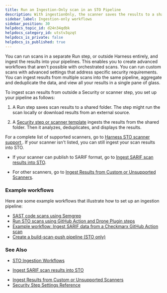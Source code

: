 ```yaml
---
title: Run an Ingestion-Only scan in an STO Pipeline
description: With ingestionOnly, the scanner saves the results to a shared folder. The pipeline then ingests this data and analyzes, deduplicates, and displays the results.
sidebar_label: Ingestion-only workflows
sidebar_position: 30
helpdocs_topic_id: d24n34qdbk
helpdocs_category_id: utstv3qzqt
helpdocs_is_private: false
helpdocs_is_published: true
---
```


You can run scans in a separate Run step, or outside Harness entirely, and ingest the results into your pipelines. This enables you to create advanced workflows that aren't possible with orchestrated scans. You can run custom scans with advanced settings that address specific security requirements. You can ingest results from multiple scans into the same pipeline, aggregate and deduplicate the data, and view all your results in a single pane of glass.

 To ingest scan results from outside a Security or scanner step, you set up your pipeline as follows:

1. A Run step saves scan results to a shared folder. The step might run the scan locally or download results from an external source.

2. A [Security step or scanner template](/docs/security-testing-orchestration/sto-techref-category/security-step-settings-reference#security-steps-and-scanner-templates-in-sto) ingests the results from the shared folder. Then it analyzes, deduplicates, and displays the results.

For a complete list of supported scanners, go to [Harness STO scanner support
](/docs/security-testing-orchestration/sto-techref-category/security-step-settings-reference#harness-sto-scanner-support). If your scanner isn't listed, you can still ingest your scan results into STO. 

- If your scanner can publish to SARIF format, go to [Ingest SARIF scan results into STO](/docs/security-testing-orchestration/use-sto/orchestrate-and-ingest/ingest-sarif-data). 

- For other scanners, go to [Ingest Results from Custom or Unsupported Scanners](/docs/security-testing-orchestration/use-sto/orchestrate-and-ingest/ingesting-issues-from-other-scanners.md). 


### Example workflows 

Here are some example workflows that illustrate how to set up an ingestion pipeline:

- [SAST code scans using Semgrep](/tutorials/security-tests/sast-scan-semgrep)
- [Run STO scans using GitHub Action and Drone Plugin steps](/docs/security-testing-orchestration/use-sto/orchestrate-and-ingest/run-scans-using-github-actions)
- [Example workflow: Ingest SARIF data from a Checkmarx GitHub Action scan](/docs/security-testing-orchestration/sto-techref-category/checkmarx-scanner-reference)
- [Create a build-scan-push pipeline (STO only)](/tutorials/security-tests/build-scan-push-sto-only)


### See Also

* [STO Ingestion Workflows](./sto-workflows-overview.md)
- [Ingest SARIF scan results into STO](/docs/security-testing-orchestration/use-sto/orchestrate-and-ingest/ingest-sarif-data)
* [Ingest Results from Custom or Unsupported Scanners](./ingesting-issues-from-other-scanners.md)
* [Security Step Settings Reference](../../sto-techref-category/security-step-settings-reference.md)

